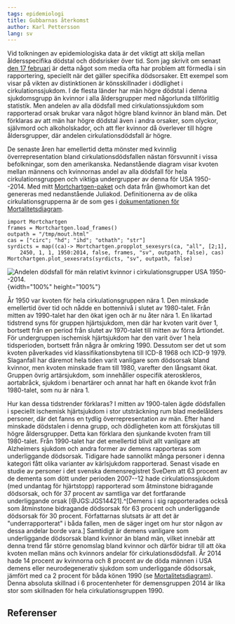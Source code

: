 ```yaml
---
tags: epidemiologi
title: Gubbarnas återkomst
author: Karl Pettersson
lang: sv
---
```


Vid tolkningen av epidemiologiska data är det viktigt att skilja mellan
åldersspecifika dödstal och dödsrisker över tid. Som jag skrivit om senast [den
17 februari](./2017-02-17-mjolk.html) är detta något som media ofta har
problem att förmedla i sin rapportering, speciellt när det gäller specifika
dödsorsaker. Ett exempel som visar på vikten av distinktionen är könsskillnader
i dödlighet i cirkulationssjukdom. I de flesta länder har män högre dödstal i
denna sjukdomsgrupp än kvinnor i alla åldersgrupper med någorlunda
tillförlitlig statistik. Men andelen av alla dödsfall med cirkulationssjukdom
som rapporterad orsak brukar vara något högre bland kvinnor än bland män. Det
förklaras av att män har högre dödstal även i andra orsaker, som olyckor,
självmord och alkoholskador, och att fler kvinnor då överlever till högre
åldersgrupper, där andelen cirkulationsdödsfall är högre.

De senaste åren har emellertid detta mönster med kvinnlig överrepresentation
bland cirkulationsdödsfallen nästan försvunnit i vissa befolkningar, som den
amerikanska. Nedanstående diagram visar kvoten mellan männens och kvinnornas
andel av alla dödsfall för hela cirkulationsgruppen och viktiga undergrupper av
denna för USA 1950--2014. Med mitt
[Mortchartgen-paket](https://github.com/klpn/Mortchartgen.jl) och data från
@whomort kan det genereras med nedanstående Juliakod. Definitionerna av de
olika cirkulationsgrupperna är de som ges i [dokumentationen för
Mortalitetsdiagram](http://mortchart.klpn.se/mortchartdoc.html#cirkulation).

``` {.julia .numberLines}
import Mortchartgen
frames = Mortchartgen.load_frames()
outpath = "/tmp/mout.html"
cas = ["circ"; "hd"; "ihd"; "othath"; "str"]
syrdicts = map((ca)-> Mortchartgen.propplot_sexesyrs(ca, "all", [2;1],
	2450, 1, 1, 1950:2014, false, frames, "sv", outpath, false), cas)
Mortchartgen.plot_sexesrats(syrdicts, "sv", outpath, false)
```

![Andelen dödsfall för män relativt kvinnor i cirkulationsgrupper USA
1950--2014.](../images/Us5014MvsKvAndelCirkkat.svg){width="100%" height="100%"}

År 1950 var kvoten för hela cirkulationsgruppen nära 1. Den minskade emellertid
över tid och nådde en bottennivå i slutet av 1980-talet. Från mitten av
1990-talet har den ökat igen och är nu åter nära 1. En likartad tidstrend syns
för gruppen hjärtsjukdom, men där har kvoten varit över 1, bortsett från en
period från slutet av 1970-talet till mitten av förra årtiondet. För
undergruppen ischemisk hjärtsjukdom har den varit över 1 hela tidsperioden,
bortsett från några år omkring 1990. Dessutom ser det ut som kvoten påverkades
vid klassifikationsbytena till ICD-8 1968 och ICD-9 1979. Slaganfall har
däremot hela tiden varit vanligare som dödsorsak bland kvinnor, men kvoten
minskade fram till 1980, varefter den långsamt ökat. Gruppen övrig
artärsjukdom, som innehåller ospecifik ateroskleros, aortabråck, sjukdom i
benartärer och annat har haft en ökande kvot från 1980-talet, som nu är nära 1.

Hur kan dessa tidstrender förklaras? I mitten av 1900-talen ägde dödsfallen i
speciellt ischemisk hjärtsjukdom i stor utsträckning rum blad medelålders
personer, där det fanns en tydlig överrepresentation av män. Efter hand
minskade dödstalen i denna grupp, och dödligheten kom att förskjutas till högre
åldersgrupper. Detta kan förklara den sjunkande kvoten fram till 1980-talet.
Från 1990-talet har det emellertid blivit allt vanligare att Alzheimers sjukdom
och andra former av demens rapporteras som underliggande dödsorsak. Tidigare
hade sannolikt många personer i denna kategori fått olika varianter av
kärlsjukdom rapporterad. Senast visade en studie av personer i det svenska
demensregistret SveDem att 63 procent av de dementa som dött under perioden
2007--12 hade cirkulationssjukdom (med undantag för hjärtstopp) rapporterad som
åtminstone bidragande dödsorsak, och för 37 procent av samtliga var det fortfarande
underliggande orsak [@JGS:JGS14421].^[Demens i sig rapporterades
också som åtminstone bidragande dödsorsak för 63 procent och underliggande
dödsorsak för 30 procent. Författarnas slutsats är att det är
"underrapporterat" i båda fallen, men de säger inget om hur stor någon av dessa
andelar borde vara.] Samtidigt är demens vanligare som underliggande dödsorsak
bland kvinnor än bland män, vilket innebär att denna trend får större genomslag
bland kvinnor och därför bidrar till att öka kvoten mellan mäns och kvinnors
andelar för cirkulationsdödsfall. År 2014 hade 14 procent av kvinnorna och 8
procent av de döda männen i USA demens eller neurodegenerativ sjukdom som
underliggande dödsorsak, jämfört med ca 2 procent för båda könen 1990 (se
[Mortalitetsdiagram](http://mortchart.klpn.se/charts/neurdegall2450s1e1meanfalse.html)).
Denna absoluta skillnad i 6 procentenheter för demensgruppen 2014 är lika stor
som skillnaden för hela cirkulationsgruppen 1990.

## Referenser
